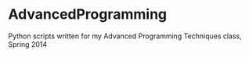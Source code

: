 # AdvancedProgramming
Python scripts written for my Advanced Programming Techniques class, Spring 2014
